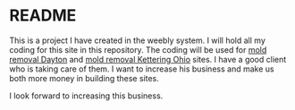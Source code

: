 # README
This is a project I have created in the weebly system. I will hold all my coding for this site in this repository. The coding will be used for [mold removal Dayton](https://www.restorationserviceskettering.com/) and [mold removal Kettering Ohio](https://www.restorationserviceskettering.com/) sites. I have a good client who is taking care of them. I want to increase his business and make us both more money in building these sites. 

I look forward to increasing this business. 
